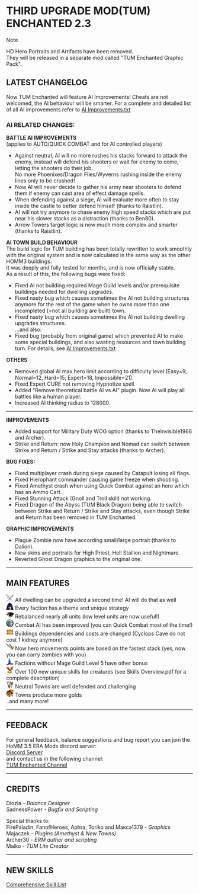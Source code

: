 # THIRD UPGRADE MOD(TUM) ENCHANTED 2.3

> [!NOTE]  
> HD Hero Portraits and Artifacts have been removed.  
> They will be released in a separate mod called "TUM Enchanted Graphic Pack".  

## LATEST CHANGELOG
Now TUM Enchanted will feature AI Improvements! Cheats are not welcomed, the AI behaviour will be smarter.
For a complete and detailed list of all AI improvements refer to [AI Improvements.txt](https://github.com/SadnessPower/TUM-Enchanted/blob/main/AI%20Improvements.txt)  

### AI RELATED CHANGES:

**BATTLE AI IMPROVEMENTS**   
(applies to AUTO/QUICK COMBAT and for AI controlled players)  
  
- Against neutral, AI will no more rushes his stacks forward to attack the enemy, instead will defend his shooters or wait for enemy to come, letting the shooters do their job.  
No more Phoenixes/Dragon Flies/Wyverns rushing inside the enemy lines only to be crushed!  
- Now AI will never decide to gather his army near shooters to defend them if enemy can cast area of effect damage spells.  
- When defending against a siege, AI will evaluate more often to stay inside the castle to better defend himself (thanks to Raistlin).  
- AI will not try anymore to chase enemy high speed stacks which are put near his slower stacks as a distraction (thanks to Ben80).  
- Arrow Towers target logic is now much more complex and smarter (thanks to Raistlin).  
  
**AI TOWN BUILD BEHAVIOUR**  
The build logic for TUM building has been totally rewritten to work smoothly with the original system and is now calculated in the same way as the other HOMM3 buildings.  
It was deeply and fully tested for months, and is now officially stable.  
As a result of this, the following bugs were fixed:  
- Fixed AI not building required Mage Guild levels and/or prerequisite buildings needed for dwelling upgrades.  
- Fixed nasty bug which causes sometimes the AI not building structures anymore for the rest of the game when he owns more than one incompleted (=not all building are built) town.  
- Fixed nasty bug which causes sometimes the AI not building dwelling upgrades structures.  
...and also:  
- Fixed bug (probably from original game) which prevented AI to make some special buildings, and also wasting resources and town building turn. For details, see [AI Improvements.txt](https://github.com/SadnessPower/TUM-Enchanted/blob/main/AI%20Improvements.txt)  
  
**OTHERS**  
- Removed global AI max hero limit according to difficulty level (Easy=9, Normal=12, Hard=15, Expert=18, Impossible=21).  
- Fixed Expert CURE not removing Hypnotize spell.  
- Added "Remove theoretical battle AI vs AI" plugin. Now AI will play all battles like a human player.  
- Increased AI thinking radius to 128000.  
---------------  
**IMPROVEMENTS**  
- Added support for Military Duty WOG option (thanks to TheInvisible1966 and Archer).  
- Strike and Return: now Holy Champion and Nomad can switch between Strike and Return / Strike and Stay attacks (thanks to Archer).  
  
**BUG FIXES:**  
- Fixed multiplayer crash during siege caused by Catapult losing all flags.  
- Fixed Hierophant commander causing game freeze when shooting.  
- Fixed Amethyst crash when using Quick Combat against an hero which has an Ammo Cart.  
- Fixed Stunning Attack (Gnoll and Troll skill) not working.  
- Fixed Dragon of the Abyss (TUM Black Dragon) being able to switch between Strike and Return / Strike and Stay attacks, even though Strike and Return has been removed in TUM Enchanted.  
  
**GRAPHIC IMPROVEMENTS**  
- Plague Zombie now have according small/large portrait (thanks to Dalion).  
- New skins and portraits for High Priest, Hell Stallion and Nightmare.   
- Reverted Ghost Dragon graphics to the original one.  
-----------------------------------------------------------------------------------------------------------------------
MAIN FEATURES
------------------------------------------------------------------------------------------------------------------------ 
![](https://raw.githubusercontent.com/SadnessPower/TUM-Enchanted/main/Assets/attr_attack.webp) All dwelling can be upgraded a second time! AI will do that as well  
![](https://raw.githubusercontent.com/SadnessPower/TUM-Enchanted/main/Assets/logo_homm3_sod.webp) Every faction has a theme and unique strategy  
![](https://raw.githubusercontent.com/SadnessPower/TUM-Enchanted/main/Assets/logo_homm3_wog.webp) Rebalanced nearly all units (low level units are now useful!)   
![](https://raw.githubusercontent.com/SadnessPower/TUM-Enchanted/main/Assets/AI.webp) Combat AI has been improved (you can Quick Combat most of the time!)  
![](https://raw.githubusercontent.com/SadnessPower/TUM-Enchanted/main/Assets/art_holy_grail.webp) Buildings dependencies and costs are changed (Cyclops Cave do not cost 1 kidney anymore)  
![](https://raw.githubusercontent.com/SadnessPower/TUM-Enchanted/main/Assets//art_angel_wings.webp) Now hero movements points are based on the fastest stack (yes, now you can carry zombies with you)  
![](https://raw.githubusercontent.com/SadnessPower/TUM-Enchanted/main/Assets/art_spellbinders_hat.webp) Factions without Mage Guild Level 5 have other bonus  
![](https://raw.githubusercontent.com/SadnessPower/TUM-Enchanted/main/Assets/logo_homm3_era.webp) Over 100 new unique skills for creatures (see Skills Overview.pdf for a complete description)  
![](https://raw.githubusercontent.com/SadnessPower/TUM-Enchanted/main/Assets/attr_defence.webp) Neutral Towns are well defended and challenging  
![](https://raw.githubusercontent.com/SadnessPower/TUM-Enchanted/main/Assets/art_endless_sack_of_gold.webp) Towns produce more golds  
..and many more!  
  
-----------------------------------------------------------------------------------------------------------------------
FEEDBACK
-----------------------------------------------------------------------------------------------------------------------
For general feedback, balance suggestions and bug report you can join the HoMM 3.5 ERA Mods discord server:  
[Discord Server](https://discord.gg/hCTMfVq6w5)  
and contact us in the following channel:  
[TUM Enchanted Channel](https://discord.com/channels/665742159307341827/1232146926078787644)  


-----------------------------------------------------------------------------------------------------------------------
CREDITS
-----------------------------------------------------------------------------------------------------------------------
Diozia - *Balance Designer*  
SadnessPower - *Bugfix and Scripting*  

Special thanks to:  
FirePaladin, FanofHeroes, Aphra, Toriko and Максэ1379 - *Graphics*  
Majaczek - *Plugins (Amethyst & New Towns)*  
Archer30 - *ERM author and scripting*  
Maiko - *TUM Lite Creator*    

-----------------------------------------------------------------------------------------------------------------------
NEW SKILLS
-----------------------------------------------------------------------------------------------------------------------

[Comprehensive Skill List](https://github.com/SadnessPower/TUM-Enchanted/blob/84857b018696bc23325dba1aedc1bd02d11a3746/Skills%20Overview.pdf)
